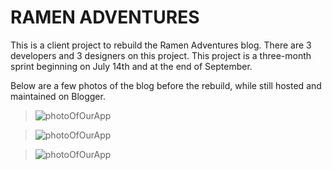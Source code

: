 # RAMEN ADVENTURES

This is a client project to rebuild the Ramen Adventures blog. There are 3 developers and 3 designers on this project. This project is a three-month sprint beginning on July 14th and at the end of September.

Below are a few photos of the blog before the rebuild, while still hosted and maintained on Blogger.

>![photoOfOurApp](app/assets/images/home_page.png)

>![photoOfOurApp](app/assets/images/press.png)

>![photoOfOurApp](app/assets/images/ramen_school.png)
